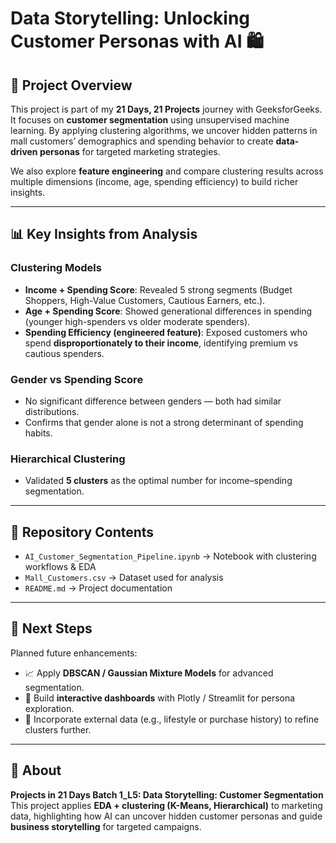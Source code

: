 # Data Storytelling: Unlocking Customer Personas with AI 🛍️

## 📌 Project Overview  
This project is part of my **21 Days, 21 Projects** journey with GeeksforGeeks.  
It focuses on **customer segmentation** using unsupervised machine learning. By applying clustering algorithms, we uncover hidden patterns in mall customers’ demographics and spending behavior to create **data-driven personas** for targeted marketing strategies.  

We also explore **feature engineering** and compare clustering results across multiple dimensions (income, age, spending efficiency) to build richer insights.  

---

## 📊 Key Insights from Analysis  

### Clustering Models  
- **Income + Spending Score**: Revealed 5 strong segments (Budget Shoppers, High-Value Customers, Cautious Earners, etc.).  
- **Age + Spending Score**: Showed generational differences in spending (younger high-spenders vs older moderate spenders).  
- **Spending Efficiency (engineered feature)**: Exposed customers who spend **disproportionately to their income**, identifying premium vs cautious spenders.  

### Gender vs Spending Score  
- No significant difference between genders — both had similar distributions.  
- Confirms that gender alone is not a strong determinant of spending habits.  

### Hierarchical Clustering  
- Validated **5 clusters** as the optimal number for income–spending segmentation.  

---

## 📂 Repository Contents  
- `AI_Customer_Segmentation_Pipeline.ipynb` → Notebook with clustering workflows & EDA  
- `Mall_Customers.csv` → Dataset used for analysis  
- `README.md` → Project documentation  

---

## 🔮 Next Steps  
Planned future enhancements:  
- 📈 Apply **DBSCAN / Gaussian Mixture Models** for advanced segmentation.  
- 🎨 Build **interactive dashboards** with Plotly / Streamlit for persona exploration.  
- 🧩 Incorporate external data (e.g., lifestyle or purchase history) to refine clusters further.  

---

## 📌 About  
**Projects in 21 Days Batch 1_L5: Data Storytelling: Customer Segmentation**  
This project applies **EDA + clustering (K-Means, Hierarchical)** to marketing data, highlighting how AI can uncover hidden customer personas and guide **business storytelling** for targeted campaigns.  
